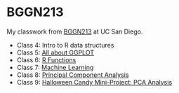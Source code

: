 # BGGN213
My classwork from [BGGN213](https://bioboot.github.io/bggn213_F24/) at UC San Diego. 


- Class 4: Intro to R data structures
- Class 5: [All about GGPLOT](https://github.com/mblack20/bggn213_github/blob/main/Class%205/class05.qmd)
- Class 6: [R Functions](https://github.com/mblack20/bggn213_github/blob/main/Class%206/class06.qmd)
- Class 7: [Machine Learning]()
- Class 8: [Principal Component Analysis]()
- Class 9: [Halloween Candy Mini-Project: PCA Analysis]()
